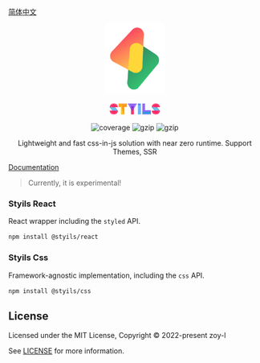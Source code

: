 [简体中文](./README.ZH.md)

<p align="center">
<img src="./logo.svg" alt="styils" style="width:120px">
<br/>
<br/>
<img src="./styils.svg" alt="styils" style="width:100px;">
</p>

<p align="center">
  <img src="https://codecov.io/gh/zoy-l/styils/branch/main/graph/badge.svg?token=DAETCWW98B" alt="coverage" />
  <img src="https://img.badgesize.io/https://unpkg.com/@styils/css@latest/index.prod.esm.js?compression=gzip&style=square&label=css&color=#4fc08d" alt="gzip" />
  <img src="https://img.badgesize.io/https://unpkg.com/@styils/react@latest/index.prod.esm.js?compression=gzip&style=square&label=react&color=#4fc08d" alt="gzip" />
</p>

<p align="center">
Lightweight and fast css-in-js solution with near zero runtime. Support Themes, SSR
</p>

[Documentation](https://styils.github.io/styils)

> Currently, it is experimental!

### Styils React

React wrapper including the `styled` API.

```sh
npm install @styils/react
```

### Styils Css

Framework-agnostic implementation, including the `css` API.

```sh
npm install @styils/css
```

## License

Licensed under the MIT License, Copyright © 2022-present zoy-l

See [LICENSE](./LICENSE) for more information.
